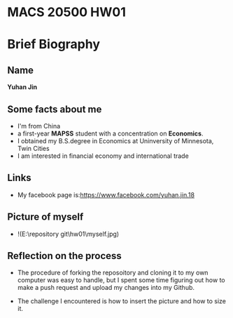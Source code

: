 # MACS 20500 HW01

# Brief Biography

## Name
**Yuhan Jin**

## Some facts about me 

* I'm from China
* a first-year **MAPSS** student with a concentration on **Economics**. 
* I obtained my B.S.degree in Economics at Uninversity of Minnesota, Twin Cities
* I am interested in financial economy and international trade

## Links
* My facebook page is:https://www.facebook.com/yuhan.jin.18

## Picture of myself
* !(E:\repository git\hw01\myself.jpg)

## Reflection on the process 
* The procedure of forking the reposoitory and cloning it to my own computer was easy to handle, but I spent some time figuring out how to make a push request and upload my changes into my Github.

* The challenge I encountered is how to insert the picture and how to size it. 



